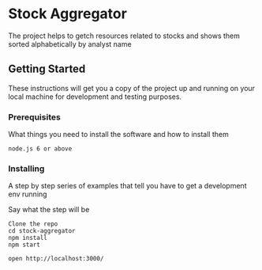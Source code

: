 # Stock Aggregator

The project helps to getch resources related to stocks and shows them sorted alphabetically by analyst name

## Getting Started

These instructions will get you a copy of the project up and running on your local machine for development and testing purposes. 

### Prerequisites

What things you need to install the software and how to install them

```
node.js 6 or above
```

### Installing

A step by step series of examples that tell you have to get a development env running

Say what the step will be

```
Clone the repo
cd stock-aggregator
npm install
npm start

open http://localhost:3000/
```



